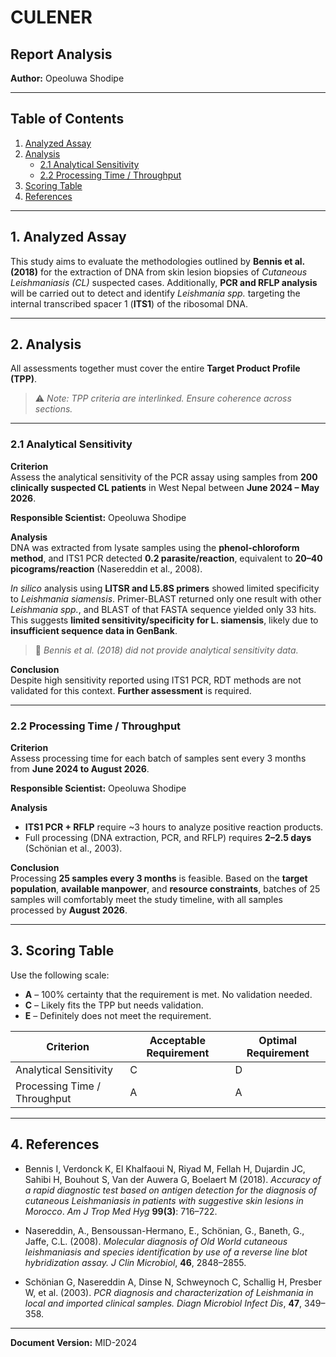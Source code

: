 # CULENER  
## Report Analysis  
**Author:** Opeoluwa Shodipe  

---

## Table of Contents

1. [Analyzed Assay](#1-analyzed-assay)  
2. [Analysis](#2-analysis)  
   - [2.1 Analytical Sensitivity](#21-analytical-sensitivity)  
   - [2.2 Processing Time / Throughput](#22-processing-time--throughput)  
3. [Scoring Table](#3-scoring-table)  
4. [References](#4-references)  

---

## 1. Analyzed Assay

This study aims to evaluate the methodologies outlined by **Bennis et al. (2018)** for the extraction of DNA from skin lesion biopsies of *Cutaneous Leishmaniasis (CL)* suspected cases. Additionally, **PCR and RFLP analysis** will be carried out to detect and identify *Leishmania spp.* targeting the internal transcribed spacer 1 (**ITS1**) of the ribosomal DNA.

---

## 2. Analysis

All assessments together must cover the entire **Target Product Profile (TPP)**.

> ⚠️ *Note: TPP criteria are interlinked. Ensure coherence across sections.*

---

### 2.1 Analytical Sensitivity

**Criterion**  
Assess the analytical sensitivity of the PCR assay using samples from **200 clinically suspected CL patients** in West Nepal between **June 2024 – May 2026**.

**Responsible Scientist:** Opeoluwa Shodipe

**Analysis**  
DNA was extracted from lysate samples using the **phenol-chloroform method**, and ITS1 PCR detected **0.2 parasite/reaction**, equivalent to **20–40 picograms/reaction** (Nasereddin et al., 2008).

*In silico* analysis using **LITSR and L5.8S primers** showed limited specificity to *Leishmania siamensis*. Primer-BLAST returned only one result with other *Leishmania spp.*, and BLAST of that FASTA sequence yielded only 33 hits. This suggests **limited sensitivity/specificity for L. siamensis**, likely due to **insufficient sequence data in GenBank**.

> 📌 *Bennis et al. (2018) did not provide analytical sensitivity data.*

**Conclusion**  
Despite high sensitivity reported using ITS1 PCR, RDT methods are not validated for this context. **Further assessment** is required.

---

### 2.2 Processing Time / Throughput

**Criterion**  
Assess processing time for each batch of samples sent every 3 months from **June 2024 to August 2026**.

**Responsible Scientist:** Opeoluwa Shodipe

**Analysis**  
- **ITS1 PCR + RFLP** require ~3 hours to analyze positive reaction products.  
- Full processing (DNA extraction, PCR, and RFLP) requires **2–2.5 days** (Schönian et al., 2003).  

**Conclusion**  
Processing **25 samples every 3 months** is feasible. Based on the **target population**, **available manpower**, and **resource constraints**, batches of 25 samples will comfortably meet the study timeline, with all samples processed by **August 2026**.

---

## 3. Scoring Table

Use the following scale:

- **A** – 100% certainty that the requirement is met. No validation needed.  
- **C** – Likely fits the TPP but needs validation.  
- **E** – Definitely does not meet the requirement.  

| **Criterion**              | **Acceptable Requirement** | **Optimal Requirement** |
|---------------------------|----------------------------|--------------------------|
| Analytical Sensitivity     | C                          | D                        |
| Processing Time / Throughput | A                        | A                        |

---

## 4. References

- Bennis I, Verdonck K, El Khalfaoui N, Riyad M, Fellah H, Dujardin JC, Sahibi H, Bouhout S, Van der Auwera G, Boelaert M (2018). *Accuracy of a rapid diagnostic test based on antigen detection for the diagnosis of cutaneous Leishmaniasis in patients with suggestive skin lesions in Morocco*. *Am J Trop Med Hyg* **99(3)**: 716–722.

- Nasereddin, A., Bensoussan-Hermano, E., Schönian, G., Baneth, G., Jaffe, C.L. (2008). *Molecular diagnosis of Old World cutaneous leishmaniasis and species identification by use of a reverse line blot hybridization assay.* *J Clin Microbiol*, **46**, 2848–2855.

- Schönian G, Nasereddin A, Dinse N, Schweynoch C, Schallig H, Presber W, et al. (2003). *PCR diagnosis and characterization of Leishmania in local and imported clinical samples.* *Diagn Microbiol Infect Dis*, **47**, 349–358.

---

**Document Version:** MID-2024  
